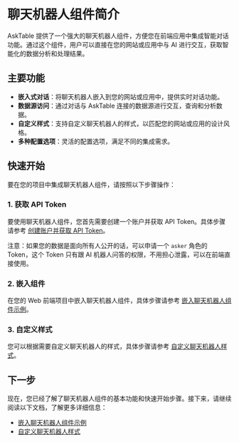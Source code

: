 # 聊天机器人组件简介

AskTable 提供了一个强大的聊天机器人组件，方便您在前端应用中集成智能对话功能。通过这个组件，用户可以直接在您的网站或应用中与 AI 进行交互，获取智能化的数据分析和处理结果。

## 主要功能

- **嵌入式对话**：将聊天机器人嵌入到您的网站或应用中，提供实时对话功能。
- **数据源访问**：通过对话与 AskTable 连接的数据源进行交互，查询和分析数据。
- **自定义样式**：支持自定义聊天机器人的样式，以匹配您的网站或应用的设计风格。
- **多种配置选项**：灵活的配置选项，满足不同的集成需求。

## 快速开始

要在您的项目中集成聊天机器人组件，请按照以下步骤操作：

### 1. 获取 API Token

要使用聊天机器人组件，您首先需要创建一个账户并获取 API Token。具体步骤请参考 [创建账户并获取 API Token](../quick-start/create-account-and-get-api-token.md)。

注意：如果您的数据是面向所有人公开的话，可以申请一个 `asker` 角色的 Token，这个 Token 只有跟 AI 机器人问答的权限，不用担心泄露，可以在前端直接使用。

### 2. 嵌入组件

在您的 Web 前端项目中嵌入聊天机器人组件，具体步骤请参考 [嵌入聊天机器人组件示例](./embed-chatbot-widget-example.md)。

### 3. 自定义样式

您可以根据需要自定义聊天机器人的样式，具体步骤请参考 [自定义聊天机器人样式](./customize-chatbot-style.md)。

## 下一步

现在，您已经了解了聊天机器人组件的基本功能和快速开始步骤。接下来，请继续阅读以下文档，了解更多详细信息：

- [嵌入聊天机器人组件示例](./embed-chatbot-widget-example.md)
- [自定义聊天机器人样式](./customize-chatbot-style.md)
